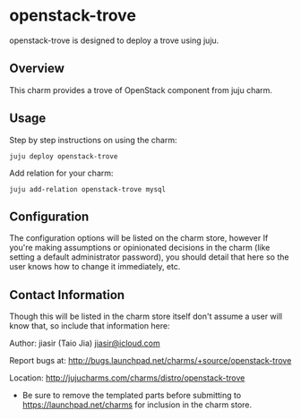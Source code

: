 openstack-trove
=========

openstack-trove is designed to deploy a trove using juju.

Overview
--------

This charm provides a trove of OpenStack component from juju charm.

Usage
-----

Step by step instructions on using the charm:

    juju deploy openstack-trove

Add relation for your charm:

    juju add-relation openstack-trove mysql
     

Configuration
-------------

The configuration options will be listed on the charm store, however If you're making assumptions or opinionated decisions in the charm (like setting a default administrator password), you should detail that here so the user knows how to change it immediately, etc.


Contact Information
-------------------

Though this will be listed in the charm store itself don't assume a user will know that, so include that information here:

Author: jiasir (Taio Jia) <jiasir@icloud.com>

Report bugs at: http://bugs.launchpad.net/charms/+source/openstack-trove

Location: http://jujucharms.com/charms/distro/openstack-trove

* Be sure to remove the templated parts before submitting to https://launchpad.net/charms for inclusion in the charm store.

